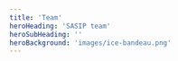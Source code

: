 ```yaml
---
title: 'Team'
heroHeading: 'SASIP team'
heroSubHeading: ''
heroBackground: 'images/ice-bandeau.png'
---
```


